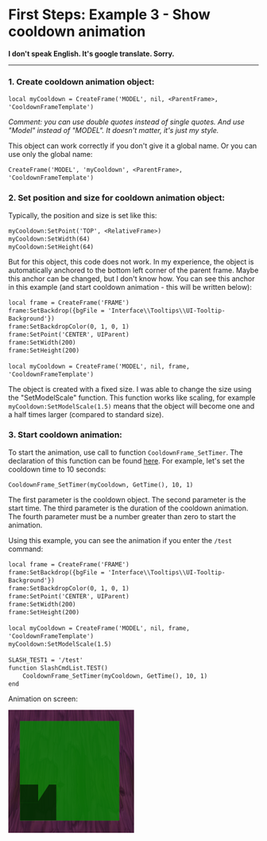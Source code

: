 # First Steps: Example 3 - Show cooldown animation

**I don't speak English. It's google translate. Sorry.**

---

### 1. Create cooldown animation object:
```
local myCooldown = CreateFrame('MODEL', nil, <ParentFrame>, 'CooldownFrameTemplate')
```
*Comment: you can use double quotes instead of single quotes. And use "Model" instead of "MODEL". It doesn't matter, it's just my style.*

This object can work correctly if you don't give it a global name. Or you can use only the global name:
```
CreateFrame('MODEL', 'myCooldown', <ParentFrame>, 'CooldownFrameTemplate')
```

### 2. Set position and size for cooldown animation object:

Typically, the position and size is set like this:
```
myCooldown:SetPoint('TOP', <RelativeFrame>)
myCooldown:SetWidth(64)
myCooldown:SetHeight(64)
```
But for this object, this code does not work. In my experience, the object is automatically anchored to the bottom left corner of the parent frame. Maybe this anchor can be changed, but I don't know how. You can see this anchor in this example (and start cooldown animation - this will be written below):
```
local frame = CreateFrame('FRAME')
frame:SetBackdrop({bgFile = 'Interface\\Tooltips\\UI-Tooltip-Background'})
frame:SetBackdropColor(0, 1, 0, 1)
frame:SetPoint('CENTER', UIParent)
frame:SetWidth(200)
frame:SetHeight(200)

local myCooldown = CreateFrame('MODEL', nil, frame, 'CooldownFrameTemplate')
```
The object is created with a fixed size. I was able to change the size using the "SetModelScale" function. This function works like scaling, for example `myCooldown:SetModelScale(1.5)` means that the object will become one and a half times larger (compared to standard size).

### 3. Start cooldown animation:

To start the animation, use call to function `CooldownFrame_SetTimer`. The declaration of this function can be found [here](https://www.townlong-yak.com/framexml/1.12.1/Cooldown.lua#2). For example, let's set the cooldown time to 10 seconds:
```
CooldownFrame_SetTimer(myCooldown, GetTime(), 10, 1)
```
The first parameter is the cooldown object. The second parameter is the start time. The third parameter is the duration of the cooldown animation. The fourth parameter must be a number greater than zero to start the animation.

Using this example, you can see the animation if you enter the `/test` command:
```
local frame = CreateFrame('FRAME')
frame:SetBackdrop({bgFile = 'Interface\\Tooltips\\UI-Tooltip-Background'})
frame:SetBackdropColor(0, 1, 0, 1)
frame:SetPoint('CENTER', UIParent)
frame:SetWidth(200)
frame:SetHeight(200)

local myCooldown = CreateFrame('MODEL', nil, frame, 'CooldownFrameTemplate')
myCooldown:SetModelScale(1.5)

SLASH_TEST1 = '/test'
function SlashCmdList.TEST()
    CooldownFrame_SetTimer(myCooldown, GetTime(), 10, 1)
end
```
Animation on screen:

![Image-01](img/01.png)

